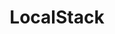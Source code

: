 ---
codehost: https://github.com/https://github.com/localstack/localstack
logohandle: localstackcloud
sort: localstack
title: LocalStack
website: https://localstack.cloud/
---